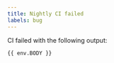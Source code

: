 ```yaml
---
title: Nightly CI failed
labels: bug
---
```

CI failed with the following output:

```
{{ env.BODY }}
```
